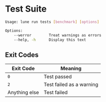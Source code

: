 # Test Suite

```bash
Usage: lune run tests [benchmark] [options]

Options:
    --werror        Treat warnings as errors
    --help, -h      Display this text
```

## Exit Codes

| Exit Code     | Meaning                  |
| ------------- | ------------------------ |
| `0`           | Test passed              |
| `2`           | Test failed as a warning |
| Anything else | Test failed              |
